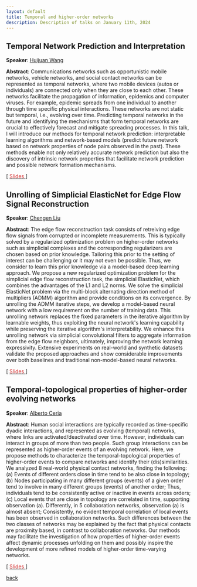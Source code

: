 ```yaml
---
layout: default
title: Temporal and higher-order networks
description: Description of talks on January 11th, 2024
---
```


## Temporal Network Prediction and Interpretation

**Speaker**: [Huijuan Wang](https://www.tudelft.nl/ewi/over-de-faculteit/afdelingen/intelligent-systems/multimedia-computing/people/huijuan-wang)

**Abstract**: Communications networks such as opportunistic mobile networks, vehicle networks, and social contact networks can be represented as temporal networks, where two mobile devices (autos or individuals) are connected only when they are close to each other. These networks facilitate the propagation of information, epidemics and computer viruses. For example, epidemic spreads from one individual to another through time specific physical interactions. These networks are not static but temporal, i.e., evolving over time. Predicting temporal networks in the future and identifying the mechanisms that form temporal networks are crucial to effectively forecast and mitigate spreading processes. In this talk, I will introduce our methods for temporal network prediction: interpretable learning algorithms and network-based models (predict future network based on network properties of node pairs observed in the past). These methods enable not only relatively accurate network prediction but also the discovery of intrinsic network properties that facilitate network prediction and possible network formation mechanisms.

[ [<span style="color:#D22B2B">Slides</span>
](https://surfdrive.surf.nl/files/index.php/s/EFBE4vLunF3JYaC) ] 



## Unrolling of Simplicial ElasticNet for Edge Flow Signal Reconstruction

**Speaker**: [Chengen Liu](https://www.tudelft.nl/en/ewi/over-de-faculteit/afdelingen/intelligent-systems/multimedia-computing/people/chengen-liu)

**Abstract**: The edge flow reconstruction task consists of retreiving edge flow signals from corrupted or incomplete measurements. This is typically solved by a regularized optimization problem on higher-order networks such as simplicial complexes and the corresponding regularizers are chosen based on prior knowledge. Tailoring this prior to the setting of interest can be challenging or it may not even be possible. Thus, we consider to learn this prior knowledge via a model-based deep learning approach. We propose a new regularized optimization problem for the simplicial edge flow reconstruction task, the simplicial ElasticNet, which combines the advantages of the L1 and L2 norms. We solve the simplicial ElasticNet problem via the multi-block alternating direction method of multipliers (ADMM) algorithm and provide conditions on its convergence. By unrolling the ADMM iterative steps, we develop a model-based neural network with a low requirement on the number of training data. This unrolling network replaces the fixed parameters in the iterative algorithm by learnable weights, thus exploiting the neural network's learning capability while preserving the iterative algorithm's interpretability. We enhance this unrolling network via simplicial convolutional filters to aggregate information from the edge flow neighbors, ultimately, improving the network learning expressivity. Extensive experiments on real-world and synthetic datasets validate the proposed approaches and show considerable improvements over both baselines and traditional non-model-based neural networks.

[ [<span style="color:#D22B2B">Slides</span>
](https://surfdrive.surf.nl/files/index.php/s/EFBE4vLunF3JYaC) ] 


## Temporal-topological properties of higher-order evolving networks

**Speaker**: [Alberto Ceria](https://scholar.google.com/citations?user=Bag5mW4AAAAJ&hl=en)

**Abstract**: Human social interactions are typically recorded as time-specific dyadic interactions, and represented as evolving (temporal) networks, where links are activated/deactivated over time. However, individuals can interact in groups of more than two people. Such group interactions can be represented as higher-order events of an evolving network. Here, we propose methods to characterize the temporal-topological properties of higher-order events to compare networks and identify their (dis)similarities. We analyzed 8 real-world physical contact networks, finding the following: (a) Events of different orders close in time tend to be also close in topology; (b) Nodes participating in many different groups (events) of a given order tend to involve in many different groups (events) of another order; Thus, individuals tend to be consistently active or inactive in events across orders; (c) Local events that are close in topology are correlated in time, supporting observation (a). Differently, in 5 collaboration networks, observation (a) is almost absent; Consistently, no evident temporal correlation of local events has been observed in collaboration networks. Such differences between the two classes of networks may be explained by the fact that physical contacts are proximity based, in contrast to collaboration networks. Our methods may facilitate the investigation of how properties of higher-order events affect dynamic processes unfolding on them and possibly inspire the development of more refined models of higher-order time-varying networks.

[ [<span style="color:#D22B2B">Slides</span>
](https://surfdrive.surf.nl/files/index.php/s/EFBE4vLunF3JYaC) ] 





[back](../index.md#january-11th-2024-temporal-and-higher-order-networks-slides)
